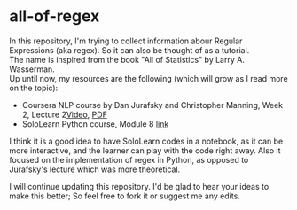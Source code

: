# all-of-regex
In this repository, I'm trying to collect information abour Regular Expressions (aka regex). So it can also be thought of as a tutorial.<br>
The name is inspired from the book "All of Statistics" by Larry A. Wasserman. <br>
Up until now, my resources are the following (which will grow as I read more on the topic):
* Coursera NLP course by Dan Jurafsky and Christopher Manning, Week 2, Lecture 2[Video](https://www.youtube.com/watch?v=EyzTQ0OKeNw), [PDF](https://web.stanford.edu/~jurafsky/slp3/slides/2_TextProc.pdf)
* SoloLearn Python course, Module 8 [link](https://www.sololearn.com/Course/Python/)

I think it is a good idea to have SoloLearn codes in a notebook, as it can be more interactive, and the learner can play with the code right away. Also it focused on the implementation of regex in Python, as opposed to Jurafsky's lecture which was more theoretical.

I will continue updating this repository. I'd be glad to hear your ideas to make this better; So feel free to fork it or suggest me any edits.
